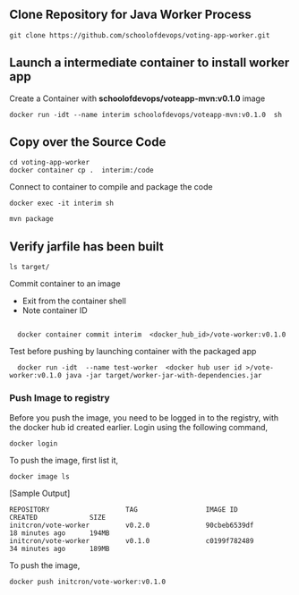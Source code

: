 ## Clone Repository for Java Worker Process

```
git clone https://github.com/schoolofdevops/voting-app-worker.git
```

## Launch a intermediate container to install worker app 

Create a Container with  **schoolofdevops/voteapp-mvn:v0.1.0** image 

```
docker run -idt --name interim schoolofdevops/voteapp-mvn:v0.1.0  sh

```

## Copy over the Source Code


```
cd voting-app-worker 
docker container cp .  interim:/code

```

Connect to container to compile and package the code 


```
docker exec -it interim sh 

mvn package

```

## Verify jarfile has been built 

```
ls target/

```


Commit  container to an image
 
  * Exit from the container shell 
  * Note container ID 

```
     
  docker container commit interim  <docker_hub_id>/vote-worker:v0.1.0

```

Test before pushing  by launching container with the packaged app

```
  docker run -idt  --name test-worker  <docker hub user id >/vote-worker:v0.1.0 java -jar target/worker-jar-with-dependencies.jar
```

### Push Image to registry 

Before you push the image, you need to be logged in to the registry, with the docker hub id created earlier. Login using the following command, 

```
docker login 
```

To push the image, first list it, 

```
docker image ls
```

[Sample Output]

```
REPOSITORY                   TAG                 IMAGE ID            CREATED             SIZE
initcron/vote-worker         v0.2.0              90cbeb6539df        18 minutes ago      194MB
initcron/vote-worker         v0.1.0              c0199f782489        34 minutes ago      189MB

```

To push the image, 


```
docker push initcron/vote-worker:v0.1.0
```

